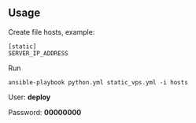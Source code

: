 ## Usage

Create file hosts, example:

```
[static]
SERVER_IP_ADDRESS
```

Run
```
ansible-playbook python.yml static_vps.yml -i hosts
```

User: **deploy**

Password: **00000000**

